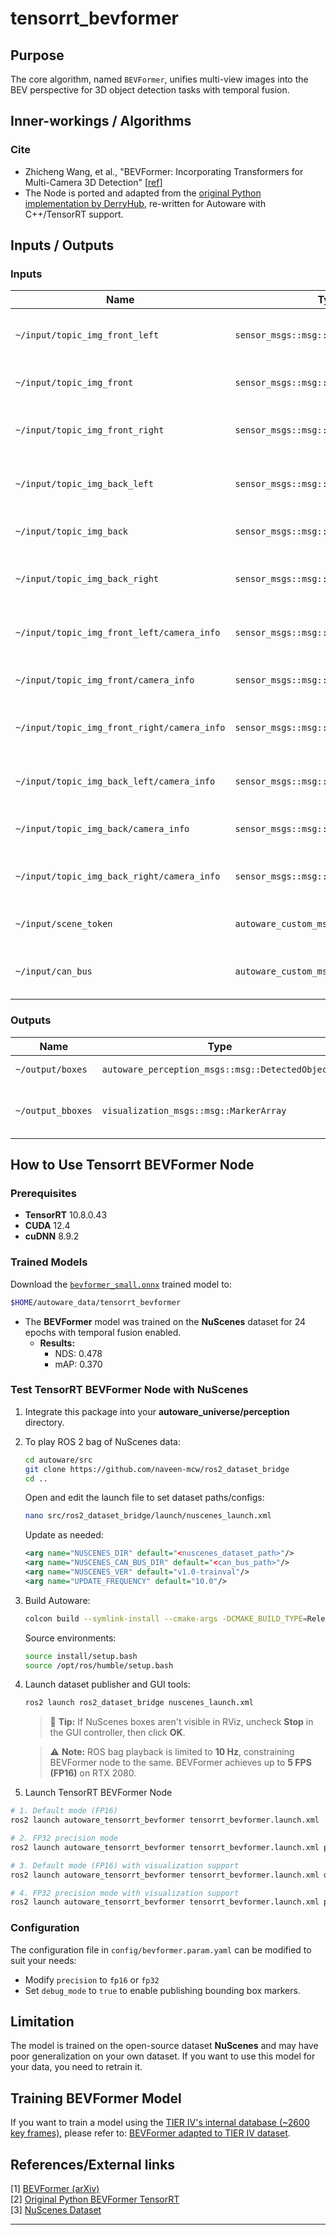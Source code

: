 # tensorrt_bevformer <!-- cspell: ignore bevformer -->

## Purpose

The core algorithm, named `BEVFormer`, unifies multi-view images into the BEV perspective for 3D object detection tasks with temporal fusion.

## Inner-workings / Algorithms

### Cite

- Zhicheng Wang, et al., "BEVFormer: Incorporating Transformers for Multi-Camera 3D Detection" [[ref](https://arxiv.org/abs/2203.17270)]
- The Node is ported and adapted from the [original Python implementation by DerryHub](https://github.com/DerryHub/BEVFormer_tensorrt.git), re-written for Autoware with C++/TensorRT support.

## Inputs / Outputs

### Inputs

| Name                                         | Type                           | Description                         |
| -------------------------------------------- | ------------------------------ | ----------------------------------- |
| `~/input/topic_img_front_left`               | `sensor_msgs::msg::Image`      | input front_left camera image       |
| `~/input/topic_img_front`                    | `sensor_msgs::msg::Image`      | input front camera image            |
| `~/input/topic_img_front_right`              | `sensor_msgs::msg::Image`      | input front_right camera image      |
| `~/input/topic_img_back_left`                | `sensor_msgs::msg::Image`      | input back_left camera image        |
| `~/input/topic_img_back`                     | `sensor_msgs::msg::Image`      | input back camera image             |
| `~/input/topic_img_back_right`               | `sensor_msgs::msg::Image`      | input back_right camera image       |
| `~/input/topic_img_front_left/camera_info`   | `sensor_msgs::msg::CameraInfo` | input front_left camera parameters  |
| `~/input/topic_img_front/camera_info`        | `sensor_msgs::msg::CameraInfo` | input front camera parameters       |
| `~/input/topic_img_front_right/camera_info`  | `sensor_msgs::msg::CameraInfo` | input front_right camera parameters |
| `~/input/topic_img_back_left/camera_info`    | `sensor_msgs::msg::CameraInfo` | input back_left camera parameters   |
| `~/input/topic_img_back/camera_info`         | `sensor_msgs::msg::CameraInfo` | input back camera parameters        |
| `~/input/topic_img_back_right/camera_info`   | `sensor_msgs::msg::CameraInfo` | input back_right camera parameters  |
| `~/input/scene_token`                        | `autoware_custom_msgs::msg::SceneInfo`        | NuScenes scene token                |
| `~/input/can_bus`                            | `autoware_custom_msgs::msg::CanBusData` | CAN bus data for ego-motion        |

### Outputs

| Name              | Type                                             | Description                                 |
| ----------------- | ------------------------------------------------ | ------------------------------------------- |
| `~/output/boxes`  | `autoware_perception_msgs::msg::DetectedObjects` | detected objects                            |
| `~/output_bboxes` | `visualization_msgs::msg::MarkerArray`           | detected objects for nuScenes visualization |

## How to Use Tensorrt BEVFormer Node

### Prerequisites

- **TensorRT** 10.8.0.43
- **CUDA** 12.4
- **cuDNN** 8.9.2

### Trained Models

Download the [`bevformer_small.onnx`](https://drive.google.com/file/d/1qHyfHnP3sveT3cJ8XHjfVL0UQHcG5zqg/view?usp=sharing) trained model to:

```bash
$HOME/autoware_data/tensorrt_bevformer
```

- The **BEVFormer** model was trained on the **NuScenes** dataset for 24 epochs with temporal fusion enabled.  
  - **Results:**  
    - NDS: 0.478  
    - mAP: 0.370  

### Test TensorRT BEVFormer Node with NuScenes

1. Integrate this package into your **autoware_universe/perception** directory.

2. To play ROS 2 bag of NuScenes data:

   ```bash
   cd autoware/src
   git clone https://github.com/naveen-mcw/ros2_dataset_bridge
   cd ..
   ```

   Open and edit the launch file to set dataset paths/configs:

   ```bash
   nano src/ros2_dataset_bridge/launch/nuscenes_launch.xml
   ```

   Update as needed:

   ```xml
   <arg name="NUSCENES_DIR" default="<nuscenes_dataset_path>"/>
   <arg name="NUSCENES_CAN_BUS_DIR" default="<can_bus_path>"/>
   <arg name="NUSCENES_VER" default="v1.0-trainval"/> 
   <arg name="UPDATE_FREQUENCY" default="10.0"/>
   ```

3. Build Autoware:

   ```bash
   colcon build --symlink-install --cmake-args -DCMAKE_BUILD_TYPE=Release
   ```

   Source environments:

   ```bash
   source install/setup.bash
   source /opt/ros/humble/setup.bash
   ```

4. Launch dataset publisher and GUI tools:

   ```bash
   ros2 launch ros2_dataset_bridge nuscenes_launch.xml
   ```

   > 🧠 **Tip:** If NuScenes boxes aren't visible in RViz, uncheck **Stop** in the GUI controller, then click **OK**.

   > ⚠️ **Note:** ROS bag playback is limited to **10 Hz**, constraining BEVFormer node to the same. BEVFormer achieves up to **5 FPS (FP16)** on RTX 2080.

5. Launch TensorRT BEVFormer Node

```bash
# 1. Default mode (FP16) 
ros2 launch autoware_tensorrt_bevformer tensorrt_bevformer.launch.xml

# 2. FP32 precision mode
ros2 launch autoware_tensorrt_bevformer tensorrt_bevformer.launch.xml precision:=fp32 

# 3. Default mode (FP16) with visualization support
ros2 launch autoware_tensorrt_bevformer tensorrt_bevformer.launch.xml debug_mode:=true

# 4. FP32 precision mode with visualization support
ros2 launch autoware_tensorrt_bevformer tensorrt_bevformer.launch.xml precision:=fp32 debug_mode:=true
```

### Configuration

The configuration file in `config/bevformer.param.yaml` can be modified to suit your needs:

- Modify `precision` to `fp16` or `fp32`
- Set `debug_mode` to `true` to enable publishing bounding box markers.

## Limitation

The model is trained on the open-source dataset **NuScenes** and may have poor generalization on your own dataset. If you want to use this model for your data, you need to retrain it.

## Training BEVFormer Model

If you want to train a model using the [TIER IV's internal database (~2600 key frames)](https://drive.google.com/file/d/1UaarK88HZu09sf7Ix-bEVl9zGNGFwTVL/view?usp=sharing), please refer to: [BEVFormer adapted to TIER IV dataset](https://github.com/cyn-liu/BEVDet/tree/train_export).

## References/External links

[1] [BEVFormer (arXiv)](https://arxiv.org/abs/2203.17270)  
[2] [Original Python BEVFormer TensorRT](https://github.com/DerryHub/BEVFormer_tensorrt.git)  
[3] [NuScenes Dataset](https://www.nuscenes.org/)   

---